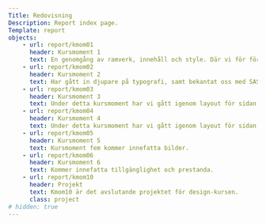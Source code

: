 ```yaml
---
Title: Redovisning
Description: Report index page.
Template: report
objects:
    - url: report/kmom01
      header: Kursmoment 1
      text: En genomgång av ramverk, innehåll och style. Där vi för första gången bekantat oss med pico.
    - url: report/kmom02
      header: Kursmoment 2
      text: Har gått in djupare på typografi, samt bekantat oss med SASS samt nmp och node.
    - url: report/kmom03
      header: Kursmoment 3
      text: Under detta kursmoment har vi gått igenom layout för sidan närmare. Det innefattar i huvudsak flexbox och grid och då för raport-sidan samt start-sidan.
    - url: report/kmom04
      header: Kursmoment 4
      text: Under detta kursmoment har vi gått igenom layout för sidan närmare. Det innefattar i huvudsak flexbox och grid och då för raport-sidan samt start-sidan.
    - url: report/kmom05
      header: Kursmoment 5
      text: Kursmoment fem kommer innefatta bilder.
    - url: report/kmom06
      header: Kursmoment 6
      text: Kommer innefatta tillgänglighet och prestanda.
    - url: report/kmom10
      header: Projekt
      text: Kmom10 är det avslutande projektet för design-kursen.
      class: project
# hidden: true
---
```

